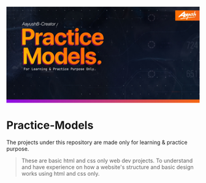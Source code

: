 ![Banner](https://github.com/AayushB-Creator/Practice-Models/blob/main/github%20practice%20models.jpg)
# Practice-Models
The projects under this repository are made only for learning &amp; practice purpose.

> These are basic html and css only web dev projects. To understand and have experience on how a website's structure and basic design works using html and css only.
